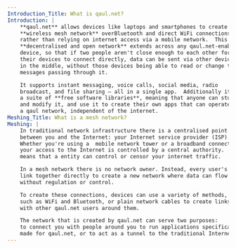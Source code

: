 ```yaml
---
Introduction_Title: What is qaul.net?
Introduction: |
    **qaul.net** allows devices like laptops and smartphones to create a
    **wireless mesh network** overBluetooth and direct WiFi connections,
    rather than relying on internet access via a mobile network.  This
    **decentralised and open network** extends across any qaul.net-enabled
    device, so that if two people aren't close enough to each other for
    their devices to connect directly, data can be sent via other devices
    in the middle, without those devices being able to read or change the
    messages passing through it.

    It supports instant messaging, voice calls, social media, radio
    broadcast, and file sharing — all in a single app.  Additionally it is
    a suite of **free software libraries**, meaning that anyone can study
    and modify it, and use it to create their own apps that can operate on
    a qaul network, independent of the internet.
Meshing_Title: What is a mesh network?
Meshing: |
    In traditional network infrastructure there is a centralised point
    between you and the Internet: your Internet service provider (ISP).
    Whether you're using a  mobile network tower or a broadband connection,
    your access to the Internet is controlled by a central authority.  This
    means that a entity can control or censor your internet traffic.

    In a mesh network there is no network owner. Instead, every user's devices
    link together directly to create a new network where data can flow
    without regulation or control.

    To create these connections, devices can use a variety of methods,
    such as WiFi and Bluetooth, or plain network cables to create links
    with other qaul.net users around them.

    The network that is created by qaul.net can serve two purposes:
    to connect you with people around you to run applications specifically
    made for qaul.net, or to act as a tunnel to the traditional Internet.
---
```

